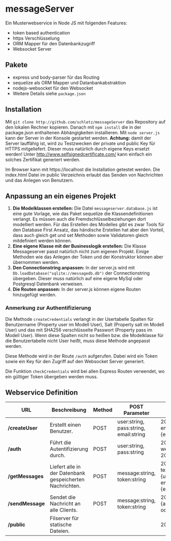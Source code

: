 # messageServer
Ein Musterwebservice in Node JS mit folgenden Features:
- token based authentication
- https Verschlüsselung
- ORM Mapper für den Datenbankzugriff
- Websocket Server

## Pakete
- express und body-parser für das Routing
- sequelize als ORM Mapper und Datanbankabstraktion
- nodejs-websocket für den Websocket
- Weitere Details siehe `package.json`

## Installation
Mit `git clone http://github.com/schletz/messageServer` das Repository auf den lokalen 
Rechner kopieren. Danach mit `npm install` die in der package.json enthaltenen 
Abhängigkeiten installieren. Mit `node server.js` kann der Server in der Konsole gestartet 
werden. **Achtung:** damit der Server lauffähig ist, wird zu Testzwecken der private und public 
Key für HTTPS mitgeliefert. Dieser muss natürlich durch eigene Keys ersetzt werden!
Unter http://www.selfsignedcertificate.com/ kann einfach ein solches Zertifikat generiert werden.

Im Browser kann mit https://localhost die Installation getestet werden. Die index.html Datei im 
public Verzeichnis erlaubt das Senden von Nachrichten und das Anlegen von Benutzern.

## Anpassung an ein eigenes Projekt
1. **Die Modelklassen erstellen:** Die Datei `messageserver.database.js` ist eine gute Vorlage, 
wie das Paket sequelize die Klassendefinitionen verlangt. Es müssen auch die 
Fremdschlüsselbeziehungen dort modelliert werden. Für das Erstellen des Modelles gibt es zwar Tools
für den Database First Ansatz, das händische Erstellen hat aber den Vorteil, dass auch gleich get 
und set Methoden sowie Validatoren gleich mitdefiniert werden können.
2. **Eine eigene Klasse mit der Businesslogik erstellen:** Die Klasse Messageserver passt natürlich
nicht zum eigenen Projekt. Einige Methoden wie das Anlegen der Token und der Konstruktor können aber 
übernommen werden.
3. **Den Connectionstring anpassen:** In der server.js wird mit 
`Db.loadDatabase("sqlite://messagedb.db")` der Connectionstring übergeben. Dieser muss 
natürlich auf eine eigene MySql oder Postgresql Datenbank verweisen.
4. **Die Routen anpassen:** In der server.js können eigene Routen hinzugefügt werden.

### Anmerkung zur Authentifizierung 
Die Methode `createCredentials` verlangt in der Usertabelle Spalten für Benutzername 
(Property user im Modell User), Salt (Property salt im Modell User) und das mit SHA256 
verschlüsselte Passwort (Property pass im Modell User). Wenn diese Spalten nicht so heißen bzw.
die Modelklasse für die Benutzertabelle nicht User heißt, muss diese Methode angepasst werden.

Diese Methode wird in der Route `/auth` aufgerufen. Dabei wird ein Token sowie ein Key für den Zugriff
auf den Websocket Server generiert.

Die Funktion `checkCredentials` wird bei allen Express Routen verwendet, wo ein gültiger 
Token übergeben werden muss. 

## Webservice Definition
URL              | Beschreibung                                             | Method | POST Parameter                         | HTTP Response
-----------------|----------------------------------------------------------|--------|----------------------------------------|-------------------
**/createUser**  | Erstellt einen Benutzer.                                 | POST   | user:string, pass:string, email:string | 200: {user:string, email:string} oder 200: {error:string}
**/auth**        | Führt die Autentifizierung durch.                        | POST   | user:string, pass:string               | 200: {token:string, websocketKey:string} oder 200: {error:string}
**/getMessages** | Liefert alle in der Datenbank gespeicherten Nachrichten. | POST   | message:string, token:string           | 200: [{created:string, text:string, autor: {username:string, email:string}},...] oder 200: {error:string}
**/sendMessage** | Sendet die Nachricht an alle Clients.                    | POST   | message:string, token:string           | 200: {autor:string,message:string} oder 200: {error:string}
**/public**      | Filserver für statische Dateien.                         |        |                                        | 200 oder 404 (Not found)


